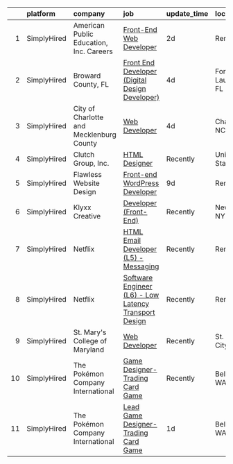 

|    | platform    | company                                  | job                                                                                                                                                                | update_time   | location            |
|---:|:------------|:-----------------------------------------|:-------------------------------------------------------------------------------------------------------------------------------------------------------------------|:--------------|:--------------------|
|  1 | SimplyHired | American Public Education, Inc. Careers  | [Front-End Web Developer](https://www.simplyhired.com/job/b2GK5lGnb4w_kJNhy7q5wZNeGUQNRQM83ls9BEI584iTzw1AoZLIcQ?q=design+developer)                               | 2d            | Remote              |
|  2 | SimplyHired | Broward County, FL                       | [Front End Developer (Digital Design Developer)](https://www.simplyhired.com/job/eaYJ5TzYPZfnfenir25JHJATi3Mh_1-qvFbO7PcEDwShdZoyIrdhAw?q=design+developer)        | 4d            | Fort Lauderdale, FL |
|  3 | SimplyHired | City of Charlotte and Mecklenburg County | [Web Developer](https://www.simplyhired.com/job/3f6xXqhTEY2pWB-OyNiKxrYF6O_-OzlhAqCWTXQSdqEhDPMEyCemzQ?q=design+developer)                                         | 4d            | Charlotte, NC       |
|  4 | SimplyHired | Clutch Group, Inc.                       | [HTML Designer](https://www.simplyhired.com/job/rbWyS2s1lR8PI8wlJAG4Urc3jjy6MGcY6m4KIwM_Sgg8Ys7GU24xGw?q=design+developer)                                         | Recently      | United States       |
|  5 | SimplyHired | Flawless Website Design                  | [Front-end WordPress Developer](https://www.simplyhired.com/job/7nUNHBLAjJhH1dtx6Tpj5rvAr71dZrCzzGnJhsgFap7PFK7Ur-NQIw?q=design+developer)                         | 9d            | Remote              |
|  6 | SimplyHired | Klyxx Creative                           | [Developer (Front-End)](https://www.simplyhired.com/job/WpTrVnhW_ECyDoDAGX7AdPluRTvAkhCBJABCoqyCgQKZS182UbRHgQ?q=design+developer)                                 | Recently      | New York, NY        |
|  7 | SimplyHired | Netflix                                  | [HTML Email Developer (L5) - Messaging](https://www.simplyhired.com/job/1bXVxt5BiO0MD0IViaSIetDkT_fhFoZwnqAbC8nd3-MrVMl4GV84Zg?q=design+developer)                 | Recently      | Remote              |
|  8 | SimplyHired | Netflix                                  | [Software Engineer (L6) - Low Latency Transport Design](https://www.simplyhired.com/job/REAKIiApVKnCuIgODzfI1KctgVtg1r5q5COc1sKnho2pWWgQ46_l5g?q=design+developer) | Recently      | Remote              |
|  9 | SimplyHired | St. Mary's College of Maryland           | [Web Developer](https://www.simplyhired.com/job/ZNB32d12hG6hWQCOwpiurj3sWyBV56-bXaI6E5ku2Xcx8ah9CkzcQw?q=design+developer)                                         | Recently      | St. Mary's City, MD |
| 10 | SimplyHired | The Pokémon Company International        | [Game Designer- Trading Card Game](https://www.simplyhired.com/job/V33blqOSJQBXPOw2iELZQ8ARzHfi03gfmLTE4HrGSHKHxrXA1ZyZCQ?q=design+developer)                      | Recently      | Bellevue, WA        |
| 11 | SimplyHired | The Pokémon Company International        | [Lead Game Designer- Trading Card Game](https://www.simplyhired.com/job/micINtreZqrWrkJ6MlEOG_vgz_-WSKiUcPynuy76aKUnrOSoQDnpsA?q=design+developer)                 | 1d            | Bellevue, WA        |